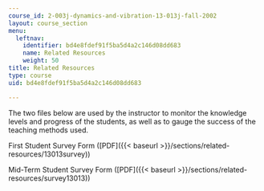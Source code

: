 ```yaml
---
course_id: 2-003j-dynamics-and-vibration-13-013j-fall-2002
layout: course_section
menu:
  leftnav:
    identifier: bd4e8fdef91f5ba5d4a2c146d08dd683
    name: Related Resources
    weight: 50
title: Related Resources
type: course
uid: bd4e8fdef91f5ba5d4a2c146d08dd683

---
```


The two files below are used by the instructor to monitor the knowledge levels and progress of the students, as well as to gauge the success of the teaching methods used.

First Student Survey Form ([PDF]({{< baseurl >}}/sections/related-resources/13013survey))

Mid-Term Student Survey Form ([PDF]({{< baseurl >}}/sections/related-resources/survey13013))